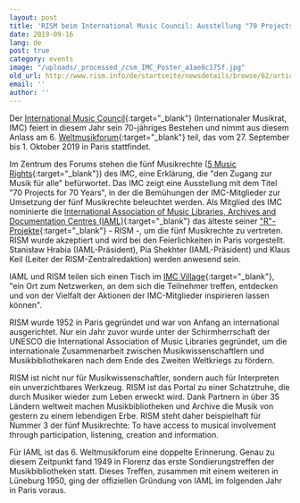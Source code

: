 ```yaml
---
layout: post
title: 'RISM beim International Music Council: Ausstellung "70 Projects for 70 Years"'
date: 2019-09-16
lang: de
post: true
category: events
image: "/uploads/_processed_/csm_IMC_Poster_a1ae8c175f.jpg"
old_url: http://www.rism.info/de/startseite/newsdetails/browse/62/article/64/rism-at-the-international-music-councils-70-projects-for-70-years-exhibition.html
email: ''
author: ''
---
```



Der [International Music Council](http://www.imc-cim.org/){:target="_blank"} (Internationaler Musikrat, IMC) feiert in diesem Jahr sein 70-jähriges Bestehen und nimmt aus diesem Anlass am 6. [Weltmusikforum](https://imc70.org/){:target="_blank"} teil, das vom 27. September bis 1. Oktober 2019 in Paris stattfindet.

Im Zentrum des Forums stehen die fünf Musikrechte ([5 Music Rights](http://www.imc-cim.org/about-imc-separator/five-music-rights.html){:target="_blank"}) des IMC, eine Erklärung, die "den Zugang zur Musik für alle" befürwortet. Das IMC zeigt eine Ausstellung mit dem Titel "70 Projects for 70 Years", in der die Bemühungen der IMC-Mitglieder zur Umsetzung der fünf Musikrechte beleuchtet werden. Als Mitglied des IMC nominierte die [International Association of Music Libraries, Archives and Documentation Centres (IAML)](https://www.iaml.info/){:target="_blank"} das älteste seiner ["R"-Projekte](https://www.iaml.info/r-projects){:target="_blank"} - RISM -, um die fünf Musikrechte zu vertreten. RISM wurde akzeptiert und wird bei den Feierlichkeiten in Paris vorgestellt. Stanisław Hrabia (IAML-Präsident), Pia Shekhter (IAML-Präsident) und Klaus Keil (Leiter der RISM-Zentralredaktion) werden anwesend sein.

IAML und RISM teilen sich einen Tisch im [IMC Village](https://imc70.org/programme/){:target="_blank"}, "ein Ort zum Netzwerken, an dem sich die Teilnehmer treffen, entdecken und von der Vielfalt der Aktionen der IMC-Mitglieder inspirieren lassen können".

RISM wurde 1952 in Paris gegründet und war von Anfang an international ausgerichtet. Nur ein Jahr zuvor wurde unter der Schirmherrschaft der UNESCO die International Association of Music Libraries gegründet, um die internationale Zusammenarbeit zwischen Musikwissenschaftlern und Musikbibliothekaren nach dem Ende des Zweiten Weltkriegs zu fördern.

RISM ist nicht nur für Musikwissenschaftler, sondern auch für Interpreten ein unverzichtbares Werkzeug. RISM ist das Portal zu einer Schatztruhe, die durch Musiker wieder zum Leben erweckt wird. Dank Partnern in über 35 Ländern weltweit machen Musikbibliotheken und Archive die Musik von gestern zu einem lebendigen Erbe. RISM steht daher beispielhaft für Nummer 3 der fünf Musikrechte: To have access to musical involvement through participation, listening, creation and information.

Für IAML ist das 6. Weltmusikforum eine doppelte Erinnerung. Genau zu diesem Zeitpunkt fand 1949 in Florenz das erste Sondierungstreffen der Musikbibliotheken statt. Dieses Treffen, zusammen mit einem weiteren in Lüneburg 1950, ging der offiziellen Gründung von IAML im folgenden Jahr in Paris voraus.


<script type="text/javascript">var switchTo5x=true;</script><script type="text/javascript" src="http://w.sharethis.com/button/buttons.js"></script><script type="text/javascript">stLight.options({publisher: "9b601438-1ce1-49d8-bfd7-9cff5df54c17", doNotHash: false, doNotCopy: false, hashAddressBar: false});</script>